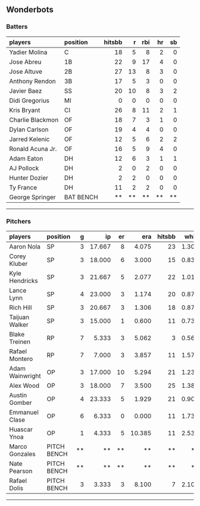 ## Wonderbots

### Batters

 
|players          |position  | hitsbb|  r| rbi| hr| sb| 
|:----------------|:---------|------:|--:|---:|--:|--:| 
|Yadier Molina    |C         |     18|  5|   8|  2|  0| 
|Jose Abreu       |1B        |     22|  9|  17|  4|  0| 
|Jose Altuve      |2B        |     27| 13|   8|  3|  0| 
|Anthony Rendon   |3B        |     17|  5|   3|  0|  0| 
|Javier Baez      |SS        |     20| 10|   8|  3|  2| 
|Didi Gregorius   |MI        |      0|  0|   0|  0|  0| 
|Kris Bryant      |CI        |     26|  8|  11|  2|  1| 
|Charlie Blackmon |OF        |     18|  7|   3|  1|  0| 
|Dylan Carlson    |OF        |     19|  4|   4|  0|  0| 
|Jarred Kelenic   |OF        |     12|  5|   6|  2|  2| 
|Ronald Acuna Jr. |OF        |     16|  5|   9|  4|  0| 
|Adam Eaton       |DH        |     12|  6|   3|  1|  1| 
|AJ Pollock       |DH        |      2|  0|   2|  0|  0| 
|Hunter Dozier    |DH        |      2|  2|   0|  0|  0| 
|Ty France        |DH        |     11|  2|   2|  0|  0| 
|George Springer  |BAT BENCH |     **| **|  **| **| **| 

* * *

### Pitchers

 
|players         |position    |  g|     ip| er|    era| hitsbb|  whip| so|  w| sv| 
|:---------------|:-----------|--:|------:|--:|------:|------:|-----:|--:|--:|--:| 
|Aaron Nola      |SP          |  3| 17.667|  8|  4.075|     23| 1.302| 23|  0|  0| 
|Corey Kluber    |SP          |  3| 18.000|  6|  3.000|     15| 0.833| 20|  2|  0| 
|Kyle Hendricks  |SP          |  3| 21.667|  5|  2.077|     22| 1.015| 17|  3|  0| 
|Lance Lynn      |SP          |  4| 23.000|  3|  1.174|     20| 0.870| 22|  3|  0| 
|Rich Hill       |SP          |  3| 20.667|  3|  1.306|     18| 0.871| 26|  2|  0| 
|Taijuan Walker  |SP          |  3| 15.000|  1|  0.600|     11| 0.733| 14|  2|  0| 
|Blake Treinen   |RP          |  7|  5.333|  3|  5.062|      3| 0.562|  3|  0|  1| 
|Rafael Montero  |RP          |  7|  7.000|  3|  3.857|     11| 1.571|  5|  0|  3| 
|Adam Wainwright |OP          |  3| 17.000| 10|  5.294|     21| 1.235| 15|  1|  0| 
|Alex Wood       |OP          |  3| 18.000|  7|  3.500|     25| 1.389| 21|  1|  0| 
|Austin Gomber   |OP          |  4| 23.333|  5|  1.929|     21| 0.900| 26|  1|  0| 
|Emmanuel Clase  |OP          |  6|  6.333|  0|  0.000|     11| 1.737|  5|  0|  1| 
|Huascar Ynoa    |OP          |  1|  4.333|  5| 10.385|     11| 2.538|  6|  0|  0| 
|Marco Gonzales  |PITCH BENCH | **|     **| **|     **|     **|    **| **| **| **| 
|Nate Pearson    |PITCH BENCH | **|     **| **|     **|     **|    **| **| **| **| 
|Rafael Dolis    |PITCH BENCH |  3|  3.333|  3|  8.100|      7| 2.100|  5|  0|  0| 


* * *


